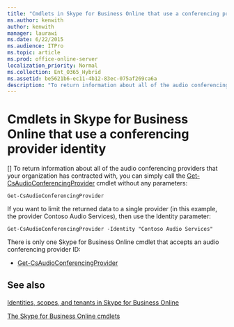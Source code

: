 ```yaml
---
title: "Cmdlets in Skype for Business Online that use a conferencing provider identity"
ms.author: kenwith
author: kenwith
manager: laurawi
ms.date: 6/22/2015
ms.audience: ITPro
ms.topic: article
ms.prod: office-online-server
localization_priority: Normal
ms.collection: Ent_O365_Hybrid
ms.assetid: be5621b6-ec11-4b12-83ec-075af269ca6a
description: "To return information about all of the audio conferencing providers that your organization has contracted with, you can simply call the Get-CsAudioConferencingProvider cmdlet without any parameters:"
---
```


# Cmdlets in Skype for Business Online that use a conferencing provider identity
[]
To return information about all of the audio conferencing providers that your organization has contracted with, you can simply call the [Get-CsAudioConferencingProvider](get-csaudioconferencingprovider.md) cmdlet without any parameters: 
  
```
Get-CsAudioConferencingProvider
```

If you want to limit the returned data to a single provider (in this example, the provider Contoso Audio Services), then use the Identity parameter:
  
```
Get-CsAudioConferencingProvider -Identity "Contoso Audio Services"
```

There is only one Skype for Business Online cmdlet that accepts an audio conferencing provider ID:
  
- [Get-CsAudioConferencingProvider](get-csaudioconferencingprovider.md)
    
## See also

#### 

[Identities, scopes, and tenants in Skype for Business Online](identities-scopes-and-tenants.md)
  
[The Skype for Business Online cmdlets](the-skype-for-business-online-cmdlets.md)

